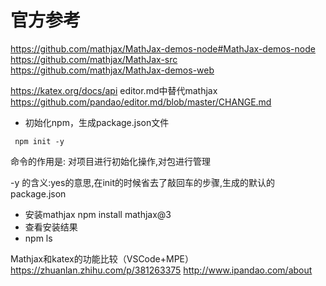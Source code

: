 # 官方参考
https://github.com/mathjax/MathJax-demos-node#MathJax-demos-node
https://github.com/mathjax/MathJax-src
https://github.com/mathjax/MathJax-demos-web

https://katex.org/docs/api editor.md中替代mathjax 
https://github.com/pandao/editor.md/blob/master/CHANGE.md


- 初始化npm，生成package.json文件
```agsl
 npm init -y
```
命令的作用是: 对项目进行初始化操作,对包进行管理

-y 的含义:yes的意思,在init的时候省去了敲回车的步骤,生成的默认的package.json

- 安装mathjax
npm install mathjax@3
- 查看安装结果 
- npm ls

Mathjax和katex的功能比较（VSCode+MPE）
https://zhuanlan.zhihu.com/p/381263375
http://www.ipandao.com/about

